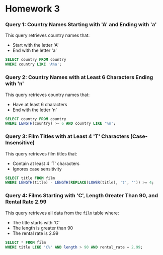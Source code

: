 # Homework 3

### Query 1: Country Names Starting with 'A' and Ending with 'a'

This query retrieves country names that:
- Start with the letter 'A'
- End with the letter 'a'

```sql
SELECT country FROM country
WHERE country LIKE 'A%a';
```

### Query 2: Country Names with at Least 6 Characters Ending with 'n'

This query retrieves country names that:
- Have at least 6 characters
- End with the letter 'n'

```sql
SELECT country FROM country
WHERE LENGTH(country) >= 6 AND country LIKE '%n';
```

### Query 3: Film Titles with at Least 4 'T' Characters (Case-Insensitive)

This query retrieves film titles that:
- Contain at least 4 'T' characters
- Ignores case sensitivity

```sql
SELECT title FROM film
WHERE LENGTH(title) - LENGTH(REPLACE(LOWER(title), 't', '')) >= 4;
```

### Query 4: Films Starting with 'C', Length Greater Than 90, and Rental Rate 2.99

This query retrieves all data from the `film` table where:
- The title starts with 'C'
- The length is greater than 90
- The rental rate is 2.99

```sql
SELECT * FROM film
WHERE title LIKE 'C%' AND length > 90 AND rental_rate = 2.99;
```
